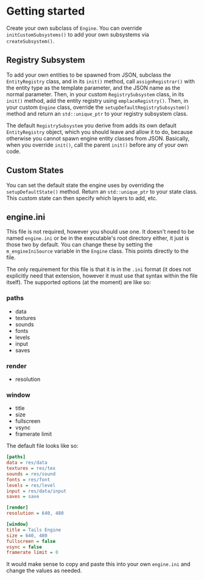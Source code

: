 # Getting started
Create your own subclass of `Engine`. You can override `initCustomSubsystems()` to add your own subsystems via
`createSubsystem()`.

## Registry Subsystem
To add your own entities to be spawned from JSON, subclass the `EntityRegistry` class, and in its `init()` method,
call `assignRegistrar()` with the entity type as the template parameter, and the JSON name as the normal parameter.
Then, in your custom `RegistrySubsystem` class, in its `init()` method, add the entity registry using
`emplaceRegistry()`. Then, in your custom `Engine` class, override the `setupDefaultRegistrySubsystem()` method
and return an `std::unique_ptr` to your registry subsystem class.

The default `RegistrySubsystem` you derive from adds its own default `EntityRegistry` object, which you should leave and
allow it to do, because otherwise you cannot spawn engine entity classes from JSON. Basically, when you override
`init()`, call the parent `init()` before any of your own code.

## Custom States
You can set the default state the engine uses by overriding the `setupDefaultState()` method. Return an
`std::unique_ptr` to your state class. This custom state can then specify which layers to add, etc.

## engine.ini
This file is not required, however you should use one. It doesn't need to be named `engine.ini` or be in the
executable's root directory either, it just is those two by default. You can change these by setting the
`m_engineIniSource` variable in the `Engine` class. This points directly to the file.

The only requirement for this file is that it is in the `.ini` format (it does not explicitly need that extension,
however it must use that syntax within the file itself). The supported options (at the moment) are like so:
### paths
- data
- textures
- sounds
- fonts
- levels
- input
- saves
### render
- resolution
### window
- title
- size
- fullscreen
- vsync
- framerate limit

The default file looks like so:
```ini
[paths]
data = res/data
textures = res/tex
sounds = res/sound
fonts = res/font
levels = res/level
input = res/data/input
saves = save

[render]
resolution = 640, 480

[window]
title = Tails Engine
size = 640, 480
fullscreen = false
vsync = false
framerate limit = 0
```
It would make sense to copy and paste this into your own `engine.ini` and change the values as needed.
